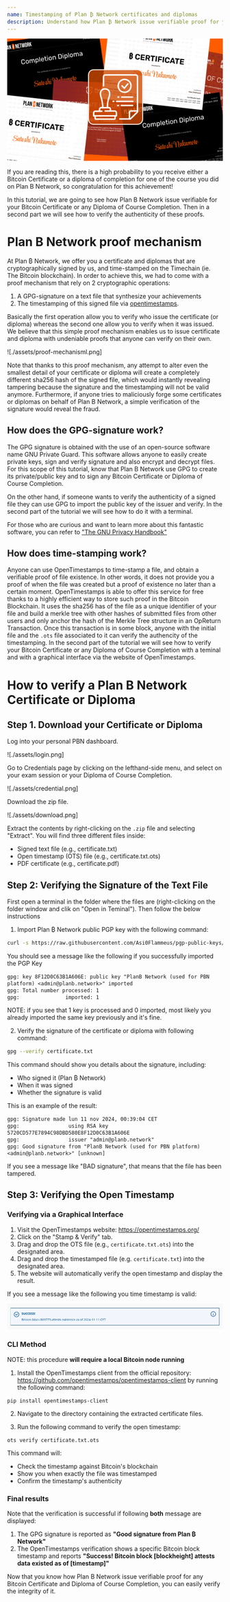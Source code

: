 ```yaml
---
name: Timestamping of Plan ₿ Network certificates and diplomas
description: Understand how Plan ₿ Network issue verifiable proof for your certificate and diplomas
---
```


![cover](assets/cover.webp)

If you are reading this, there is a high probability to you receive either a Bitcoin Certificate or a diploma of completion for one of the course you did on Plan B Network, so congratulation for this achievement!

In this tutorial, we are going to see how Plan B Network issue verifiable for
your Bitcoin Certificate or any Diploma of Course Completion. Then in a second part we will see how to verify the authenticity of these proofs.

# Plan B Network proof mechanism

At Plan ₿ Network, we offer you a certificate and diplomas that are cryptographically signed by us, and time-stamped on the Timechain (ie. The Bitcoin blockchain). In order to achieve this, we had to come with a proof mechanism that rely on 2 cryptographic operations:

1. A GPG-signature on a text file that synthesize your achievements
2. The timestamping of this signed file via [opentimestamps](https://opentimestamps.org/).

Basically the first operation allow you to verify who issue the certificate (or diploma) whereas the second one allow you to verify when it was issued.
We believe that this simple proof mechanism enables us to issue certificate and diploma with undeniable proofs that anyone can verify on their own.

![./assets/proof-mechanisml.png]

Note that thanks to this proof mechanism, any attempt to alter even the smallest detail of your certificate or diploma will create a completely different sha256 hash of the signed file, which would instantly revealing tampering because the signature and the timestamping will not be valid anymore. Furthermore, if anyone tries to maliciously forge some certificates or diplomas on behalf of Plan B Network, a simple verification of the signature would reveal the fraud.

## How does the GPG-signature work?

The GPG signature is obtained with the use of an open-source software name GNU Private Guard. This software allows anyone to easily create private keys, sign and verify signature and also encrypt and decrypt files. For this scope of this tutorial, know that Plan B Network use GPG to create its private/public key and to sign any Bitcoin Certificate or Diploma of Course Completion.

On the other hand, if someone wants to verify the authenticity of a signed file they can use GPG to import the public key of the issuer and verify. In the second part of the tutorial we will see how to do it with a terminal.

For those who are curious and want to learn more about this fantastic software, you can refer to ["The GNU Privacy Handbook"](https://www.gnupg.org/gph/en/manual/x135.html)

## How does time-stamping work?

Anyone can use OpenTimestamps to time-stamp a file, and obtain a verifiable proof of file existence. In other words, it does not provide you a proof of when the file was created but a proof of existence no later than a certain moment.
OpenTimestamps is able to offer this service for free thanks to a highly efficient way to store such proof in the Bitcoin Blockchain. It uses the sha256 has of the file as a unique identifier of your file and build a merkle tree with other hashes of submitted files from other users and only anchor the hash of the Merkle Tree structure in an OpReturn Transaction.
Once this transaction is in some block, anyone with the initial file and the `.ots` file associated to it can verify the authencity of the timestamping. In the second part of the tutorial we will see how to verify your Bitcoin Certificate or any Diploma of Course Completion with a teminal and with a graphical interface via the website of OpenTimestamps.

# How to verify a Plan B Network Certificate or Diploma

## Step 1. Download your Certificate or Diploma

Log into your personal PBN dashboard.

![./assets/login.png]

Go to Credentials page by clicking on the lefthand-side menu, and select on your exam session or your Diploma of Course Completion.

![./assets/credential.png]

Download the zip file.

![./assets/download.png]

Extract the contents by right-clicking on the `.zip` file and selecting "Extract". You will find three different files inside:

- Signed text file (e.g., certificate.txt)
- Open timestamp (OTS) file (e.g., certificate.txt.ots)
- PDF certificate (e.g., certificate.pdf)

## Step 2: Verifying the Signature of the Text File

First open a terminal in the folder where the files are (right-clicking on the folder window and clik on "Open in Teminal"). Then follow the below instructions

1. Import Plan ₿ Network public PGP key with the following command:

```bash
curl -s https://raw.githubusercontent.com/Asi0Flammeus/pgp-public-keys/master/planb-network-pk.asc | gpg --import
```

You should see a message like the following if you successfully imported the PGP Key

```
gpg: key 8F12D0C63B1A606E: public key "PlanB Network (used for PBN platform) <admin@planb.network>" imported
gpg: Total number processed: 1
gpg:               imported: 1
```

NOTE: if you see that 1 key is processed and 0 imported, most likely you already imported the same key previously and it's fine.

2. Verify the signature of the certificate or diploma with following command:

```bash
gpg --verify certificate.txt
```

This command should show you details about the signature, including:

- Who signed it (Plan ₿ Network)
- When it was signed
- Whether the signature is valid

This is an example of the result:

```
gpg: Signature made lun 11 nov 2024, 00:39:04 CET
gpg:                using RSA key 5720CD577E7894C98DBD580E8F12D0C63B1A606E
gpg:                issuer "admin@planb.network"
gpg: Good signature from "PlanB Network (used for PBN platform) <admin@planb.network>" [unknown]
```

If you see a message like "BAD signature", that means that the file has been tampered.

## Step 3: Verifying the Open Timestamp

### Verifying via a Graphical Interface

1. Visit the OpenTimestamps website: https://opentimestamps.org/
2. Click on the "Stamp & Verify" tab.
3. Drag and drop the OTS file (e.g., `certificate.txt.ots`) into the designated area.
4. Drag and drop the timestamped file (e.g. `certificate.txt`) into the designated area.
5. The website will automatically verify the open timestamp and display the result.

If you see a message like the following you time timestamp is valid:

![cover](assets/opentimestamp_wegui_verified.webp)

### CLI Method

NOTE: this procedure **will require a local Bitcoin node running**

1. Install the OpenTimestamps client from the official repository: https://github.com/opentimestamps/opentimestamps-client by running the following command:

```
pip install opentimestamps-client
```

2. Navigate to the directory containing the extracted certificate files.

3. Run the following command to verify the open timestamp:

```
ots verify certificate.txt.ots
```

This command will:

- Check the timestamp against Bitcoin's blockchain
- Show you when exactly the file was timestamped
- Confirm the timestamp's authenticity

### Final results

Note that the verification is successful if following **both** message are displayed:

1. The GPG signature is reported as **"Good signature from Plan ₿ Network"**
2. The OpenTimestamps verification shows a specific Bitcoin block timestamp and reports **"Success! Bitcoin block [blockheight] attests data existed as of [timestamp]"**

Now that you know how Plan B Network issue verifiable proof for any Bitcoin Certificate and Diploma of Course Completion, you can easily verify the integrity of it.
